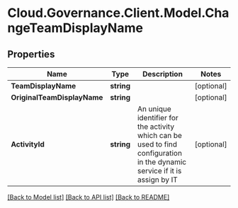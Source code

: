 # Cloud.Governance.Client.Model.ChangeTeamDisplayName
## Properties

Name | Type | Description | Notes
------------ | ------------- | ------------- | -------------
**TeamDisplayName** | **string** |  | [optional] 
**OriginalTeamDisplayName** | **string** |  | [optional] 
**ActivityId** | **string** | An unique identifier for the activity which can be used to find configuration in the dynamic service if it is assign by IT | [optional] 

[[Back to Model list]](../README.md#documentation-for-models) [[Back to API list]](../README.md#documentation-for-api-endpoints) [[Back to README]](../README.md)

